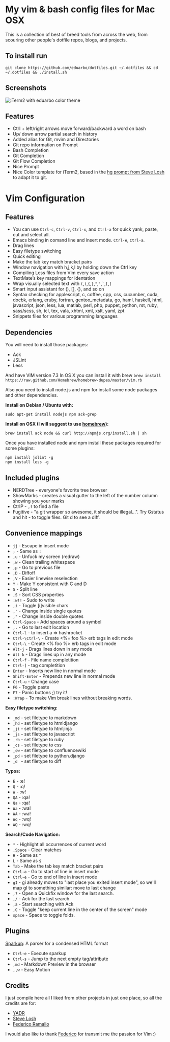 My vim & bash config files for Mac OSX
======================================

This is a collection of best of breed tools from across the web, from scouring other people's dotfile repos, blogs, and projects.

To install run
--------------
    git clone https://github.com/eduarbo/dotfiles.git ~/.dotfiles && cd ~/.dotfiles && ./install.sh

Screenshots
-----------
![iTerm2 with eduarbo color theme](https://img.skitch.com/20110925-dt884m6bwnnqwc5dsrt2td4anc.png)

Features
--------
* Ctrl + left/right arrows move forward/backward a word on bash
* Up/ down arrow partial search in history
* Added alias for Git, mvim and Directories
* Git repo information on Prompt
* Bash Completion
* Git Completion
* Git Flow Completion
* Nice Prompt
* Nice Color template for iTerm2, based in the [hg prompt from Steve Losh](http://stevelosh.com/projects/hg-prompt/) to adapt it to git.

Vim Configuration
=================

Features
--------
* You can use `Ctrl-c`, `Ctrl-v`, `Ctrl-x`, and `Ctrl-a` for quick yank, paste, cut and select all.
* Emacs binding in comand line and insert mode. `Ctrl-e`, `Ctrl-a`.
* Drag lines
* Easy filetype switching
* Quick editing
* Make the tab key match bracket pairs
* Window navigation with h,j,k,l by holding down the Ctrl key
* Compiling Less files from Vim every save action
* TextMate’s key mappings for identation
* Wrap visually selected text with `(`,`)`,`{`,`}`,`"`,`'`,`` ` ``,`[`,`]`
* Smart input assistant for (), [], {}, and so on
* Syntax checking for applescript, c, coffee, cpp, css, cucumber, cuda, docbk, erlang, eruby, fortran, gentoo_metadata, go, haml, haskell, html, javascript, json, less, lua, matlab, perl, php, puppet, python, rst, ruby, sass/scss, sh, tcl, tex, vala, xhtml, xml, xslt, yaml, zpt
* Snippets files for various programming languages

Dependencies
------------

You will need to install those packages:
* Ack
* JSLint
* Less

And have VIM version 7.3 In OS X you can install it with brew `brew install https://raw.github.com/Homebrew/homebrew-dupes/master/vim.rb`

Also you need to install node.js and npm for install some node packages and
other dependencies.

**Install on Debian / Ubuntu with:**

    sudo apt-get install nodejs npm ack-grep

**Install on OSX (I will suggest to use [homebrew](http://mxcl.github.com/homebrew/)):**

    brew install ack node && curl http://npmjs.org/install.sh | sh

Once you have installed node and npm install these packages required for some
plugins:

    npm install jslint -g
    npm install less -g


Included plugins
----------------

* NERDTree - everyone's favorite tree browser
* ShowMarks - creates a visual gutter to the left of the number column showing you your marks
* CtrlP - `,f` to find a file
* Fugitive - "a git wrapper so awesome, it should be illegal...". Try Gstatus and hit - to toggle files. Git d to see a diff.

Convenience mappings
--------------------

* `jj` - Escape in insert mode
* `;` - Same as `:`
* `,u` - Unfuck my screen (redraw)
* `,w` - Clean trailing whitespace
* `,p` - Go to previous file
* `,D` - Diffoff
* `,V` - Easier linewise reselection
* `Y` - Make Y consistent with C and D
* `S` - Split line
* `,S` - Sort CSS properties
* `:w!!` - Sudo to write
* `,i` - Toggle [i]visible chars
* `,'` - Change inside single quotes
* `,"` - Change inside double quotes
* `Ctrl-Space` - Add spaces around a symbol
* `,.` - Go to last edit location
* `Ctrl-l` - to insert a => hashrocket
* `Ctrl-\Ctrl-\` - Create <%= foo %> erb tags in edit mode
* `Ctrl-\` - Create <% foo %> erb tags in edit mode
* `Alt-j` - Drags lines down in any mode
* `Alt-k` - Drags lines up in any mode
* `Ctrl-f` - File name completition
* `Ctrl-]` - tag completition
* `Enter` - Inserts new line in normal mode
* `Shift-Enter` - Prepends new line in normal mode
* `Ctrl-u` - Change case
* `F6` - Toggle paste
* `F7` - Panic buttons ;) try it!
* `:Wrap` - To make Vim break lines without breaking words.

**Easy filetype switching:**
* `_md` - set filetype to markdown
* `_hd` - set filetype to htmldjango
* `_jt` - set filetype to htmljinja
* `_js` - set filetype to javascript
* `_rb` - set filetype to ruby
* `_cs` - set filetype to css
* `_cw` - set filetype to confluencewiki
* `_pd` - set filetype to python.django
* `_d ` - set filetype to diff

**Typos:**
* `E` - :e!
* `Q` - :q!
* `W` - :w!
* `QA` - :qa!
* `Qa` - :qa!
* `Wa` - :wa!
* `WA` - :wa!
* `Wq` - :wq!
* `WQ` - :wq!

**Search/Code Navigation:**
* `*` - Highlight all occurrences of current word
* `,Space` - Clear matches
* `H` - Same as `^`
* `L` - Same as `$`
* `Tab` - Make the tab key match bracket pairs
* `Ctrl-a` - Go to start of line in insert mode
* `Ctrl-e` - Go to end of line in insert mode
* `gI` - gi already moves to "last place you exited insert mode", so we'll map gI to something similar: move to last change
* `,?` - Open a Quickfix window for the last search.
* `,/` - Ack for the last search.
* `,a` - Start searching with Ack
* `,C` - Toggle "keep current line in the center of the screen" mode
* `space` - Space to toggle folds.

Plugins
-------

[Sparkup](https://github.com/rstacruz/sparkup): A parser for a condensed HTML format
* `Ctrl-e` - Execute sparkup
* `Ctrl-s` - Jump to the next empty tag/attribute
* `,md` - Markdown Preview in the browser
* `,,w` - Easy Motion

Credits
-------

I just compile here all I liked from other projects in just one place, so all the credits are for:

* [YADR](https://github.com/skwp/dotfiles)
* [Steve Losh](https://bitbucket.org/sjl/dotfiles/src)
* [Federico Ramallo](https://github.com/framallo/Vim-for-Rails)

I would also like to thank [Federico](https://github.com/framallo) for transmit me the passion for Vim :)
